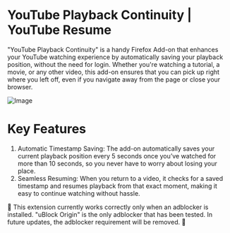 # YouTube Playback Continuity | YouTube Resume
"YouTube Playback Continuity" is a handy Firefox Add-on that enhances your YouTube watching experience by automatically saving your playback position, without the need for login. Whether you're watching a tutorial, a movie, or any other video, this add-on ensures that you can pick up right where you left off, even if you navigate away from the page or close your browser.

![Image](https://github.com/user-attachments/assets/db42dd44-5b3b-44a9-b69d-00f903cba2f2)

# Key Features
1. Automatic Timestamp Saving: The add-on automatically saves your current playback position every 5 seconds once you’ve watched for more than 10 seconds, so you never have to worry about losing your place.
2. Seamless Resuming: When you return to a video, it checks for a saved timestamp and resumes playback from that exact moment, making it easy to continue watching without hassle.

🔴 This extension currently works correctly only when an adblocker is installed. "uBlock Origin" is the only adblocker that has been tested. In future updates, the adblocker requirement will be removed. 🔴
